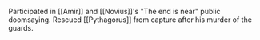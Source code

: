 Participated in [[Amir]] and [[Novius]]'s "The end is near" public doomsaying. Rescued [[Pythagorus]] from capture after his murder of the guards.